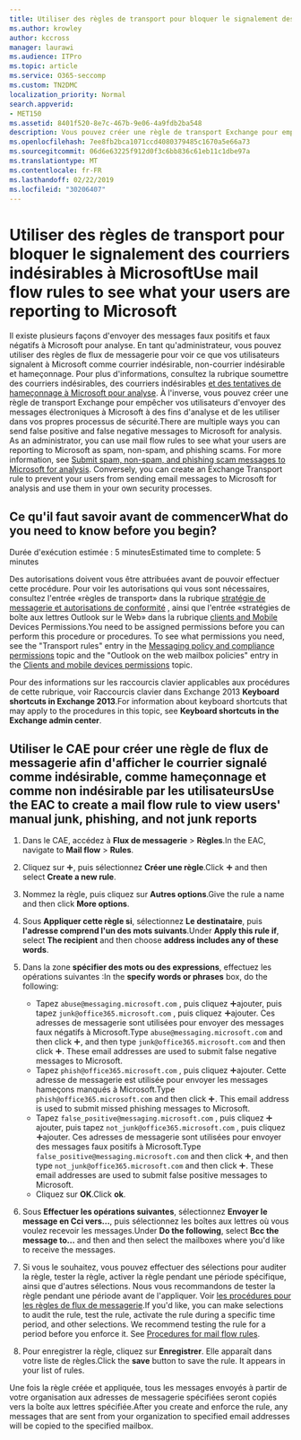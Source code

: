 ```yaml
---
title: Utiliser des règles de transport pour bloquer le signalement des courriers indésirables à Microsoft
ms.author: krowley
author: kccross
manager: laurawi
ms.audience: ITPro
ms.topic: article
ms.service: O365-seccomp
ms.custom: TN2DMC
localization_priority: Normal
search.appverid:
- MET150
ms.assetid: 8401f520-8e7c-467b-9e06-4a9fdb2ba548
description: Vous pouvez créer une règle de transport Exchange pour empêcher vos utilisateurs d'envoyer des messages électroniques à Microsoft à des fins d'analyse et de les utiliser dans vos propres processus de sécurité.
ms.openlocfilehash: 7ee8fb2bca1071ccd4080379485c1670a5e66a73
ms.sourcegitcommit: 06d6e63225f912d0f3c6bb836c61eb11c1dbe97a
ms.translationtype: MT
ms.contentlocale: fr-FR
ms.lasthandoff: 02/22/2019
ms.locfileid: "30206407"
---
```

# <a name="use-mail-flow-rules-to-see-what-your-users-are-reporting-to-microsoft"></a><span data-ttu-id="7ad57-103">Utiliser des règles de transport pour bloquer le signalement des courriers indésirables à Microsoft</span><span class="sxs-lookup"><span data-stu-id="7ad57-103">Use mail flow rules to see what your users are reporting to Microsoft</span></span>

<span data-ttu-id="7ad57-p101">Il existe plusieurs façons d'envoyer des messages faux positifs et faux négatifs à Microsoft pour analyse. En tant qu'administrateur, vous pouvez utiliser des règles de flux de messagerie pour voir ce que vos utilisateurs signalent à Microsoft comme courrier indésirable, non-courrier indésirable et hameçonnage. Pour plus d'informations, consultez la rubrique soumettre des courriers indésirables, des courriers indésirables [et des tentatives de hameçonnage à Microsoft pour analyse](submit-spam-non-spam-and-phishing-scam-messages-to-microsoft-for-analysis.md). À l'inverse, vous pouvez créer une règle de transport Exchange pour empêcher vos utilisateurs d'envoyer des messages électroniques à Microsoft à des fins d'analyse et de les utiliser dans vos propres processus de sécurité.</span><span class="sxs-lookup"><span data-stu-id="7ad57-p101">There are multiple ways you can send false positive and false negative messages to Microsoft for analysis. As an administrator, you can use mail flow rules to see what your users are reporting to Microsoft as spam, non-spam, and phishing scams. For more information, see [Submit spam, non-spam, and phishing scam messages to Microsoft for analysis](submit-spam-non-spam-and-phishing-scam-messages-to-microsoft-for-analysis.md). Conversely, you can create an Exchange Transport rule to prevent your users from sending email messages to Microsoft for analysis and use them in your own security processes.</span></span>
  
## <a name="what-do-you-need-to-know-before-you-begin"></a><span data-ttu-id="7ad57-108">Ce qu'il faut savoir avant de commencer</span><span class="sxs-lookup"><span data-stu-id="7ad57-108">What do you need to know before you begin?</span></span>

<span data-ttu-id="7ad57-109">Durée d'exécution estimée : 5 minutes</span><span class="sxs-lookup"><span data-stu-id="7ad57-109">Estimated time to complete: 5 minutes</span></span>
  
<span data-ttu-id="7ad57-p102">Des autorisations doivent vous être attribuées avant de pouvoir effectuer cette procédure. Pour voir les autorisations qui vous sont nécessaires, consultez l'entrée «règles de transport» dans la rubrique [stratégie de messagerie et autorisations de conformité](http://technet.microsoft.com/library/ec4d3b9f-b85a-4cb9-95f5-6fc149c3899b.aspx) , ainsi que l'entrée «stratégies de boîte aux lettres Outlook sur le Web» dans la rubrique [clients and Mobile](http://technet.microsoft.com/library/57eca42a-5a7f-4c65-89f0-7a84f2dbea19.aspx) Devices Permissions.</span><span class="sxs-lookup"><span data-stu-id="7ad57-p102">You need to be assigned permissions before you can perform this procedure or procedures. To see what permissions you need, see the "Transport rules" entry in the [Messaging policy and compliance permissions](http://technet.microsoft.com/library/ec4d3b9f-b85a-4cb9-95f5-6fc149c3899b.aspx) topic and the "Outlook on the web mailbox policies" entry in the [Clients and mobile devices permissions](http://technet.microsoft.com/library/57eca42a-5a7f-4c65-89f0-7a84f2dbea19.aspx) topic.</span></span> 
  
<span data-ttu-id="7ad57-112">Pour des informations sur les raccourcis clavier applicables aux procédures de cette rubrique, voir Raccourcis clavier dans Exchange 2013 **Keyboard shortcuts in Exchange 2013**.</span><span class="sxs-lookup"><span data-stu-id="7ad57-112">For information about keyboard shortcuts that may apply to the procedures in this topic, see **Keyboard shortcuts in the Exchange admin center**.</span></span>
  
## <a name="use-the-eac-to-create-a-mail-flow-rule-to-view-users-manual-junk-phishing-and-not-junk-reports"></a><span data-ttu-id="7ad57-113">Utiliser le CAE pour créer une règle de flux de messagerie afin d'afficher le courrier signalé comme indésirable, comme hameçonnage et comme non indésirable par les utilisateurs</span><span class="sxs-lookup"><span data-stu-id="7ad57-113">Use the EAC to create a mail flow rule to view users' manual junk, phishing, and not junk reports</span></span>

1. <span data-ttu-id="7ad57-114">Dans le CAE, accédez à **Flux de messagerie** \> **Règles**.</span><span class="sxs-lookup"><span data-stu-id="7ad57-114">In the EAC, navigate to **Mail flow** \> **Rules**.</span></span>
    
2. <span data-ttu-id="7ad57-115">Cliquez sur ![Icône Ajouter](media/ITPro-EAC-AddIcon.gif), puis sélectionnez **Créer une règle**.</span><span class="sxs-lookup"><span data-stu-id="7ad57-115">Click ![Add Icon](media/ITPro-EAC-AddIcon.gif) and then select **Create a new rule**.</span></span>
    
3. <span data-ttu-id="7ad57-116">Nommez la règle, puis cliquez sur **Autres options**.</span><span class="sxs-lookup"><span data-stu-id="7ad57-116">Give the rule a name and then click **More options**.</span></span>
    
4. <span data-ttu-id="7ad57-117">Sous **Appliquer cette règle si**, sélectionnez **Le destinataire**, puis **l'adresse comprend l'un des mots suivants**.</span><span class="sxs-lookup"><span data-stu-id="7ad57-117">Under **Apply this rule if**, select **The recipient** and then choose **address includes any of these words**.</span></span>
    
5. <span data-ttu-id="7ad57-118">Dans la zone **spécifier des mots ou des expressions**, effectuez les opérations suivantes :</span><span class="sxs-lookup"><span data-stu-id="7ad57-118">In the **specify words or phrases** box, do the following:</span></span> 
    - <span data-ttu-id="7ad57-p103">Tapez `abuse@messaging.microsoft.com` , puis cliquez ![sur icône](media/ITPro-EAC-AddIcon.gif)ajouter, puis tapez `junk@office365.microsoft.com` , puis cliquez ![sur icône](media/ITPro-EAC-AddIcon.gif)ajouter. Ces adresses de messagerie sont utilisées pour envoyer des messages faux négatifs à Microsoft.</span><span class="sxs-lookup"><span data-stu-id="7ad57-p103">Type `abuse@messaging.microsoft.com` and then click ![Add Icon](media/ITPro-EAC-AddIcon.gif), and then type `junk@office365.microsoft.com` and then click ![Add Icon](media/ITPro-EAC-AddIcon.gif). These email addresses are used to submit false negative messages to Microsoft.</span></span>
    - <span data-ttu-id="7ad57-p104">Tapez `phish@office365.microsoft.com` , puis cliquez ![sur icône](media/ITPro-EAC-AddIcon.gif)ajouter. Cette adresse de messagerie est utilisée pour envoyer les messages hameçons manqués à Microsoft.</span><span class="sxs-lookup"><span data-stu-id="7ad57-p104">Type `phish@office365.microsoft.com` and then click ![Add Icon](media/ITPro-EAC-AddIcon.gif). This email address is used to submit missed phishing messages to Microsoft.</span></span>
    - <span data-ttu-id="7ad57-p105">Tapez `false_positive@messaging.microsoft.com` , puis cliquez ![sur icône](media/ITPro-EAC-AddIcon.gif)ajouter, puis tapez `not_junk@office365.microsoft.com` , puis cliquez ![sur icône](media/ITPro-EAC-AddIcon.gif)ajouter. Ces adresses de messagerie sont utilisées pour envoyer des messages faux positifs à Microsoft.</span><span class="sxs-lookup"><span data-stu-id="7ad57-p105">Type `false_positive@messaging.microsoft.com` and then click ![Add Icon](media/ITPro-EAC-AddIcon.gif), and then type `not_junk@office365.microsoft.com` and then click ![Add Icon](media/ITPro-EAC-AddIcon.gif). These email addresses are used to submit false positive messages to Microsoft.</span></span>
    - <span data-ttu-id="7ad57-125">Cliquez sur **OK**.</span><span class="sxs-lookup"><span data-stu-id="7ad57-125">Click **ok**.</span></span>
    
6. <span data-ttu-id="7ad57-126">Sous **Effectuer les opérations suivantes**, sélectionnez **Envoyer le message en Cci vers...**, puis sélectionnez les boîtes aux lettres où vous voulez recevoir les messages.</span><span class="sxs-lookup"><span data-stu-id="7ad57-126">Under **Do the following**, select **Bcc the message to...** and then and then select the mailboxes where you'd like to receive the messages.</span></span> 
    
7. <span data-ttu-id="7ad57-p106">Si vous le souhaitez, vous pouvez effectuer des sélections pour auditer la règle, tester la règle, activer la règle pendant une période spécifique, ainsi que d'autres sélections. Nous vous recommandons de tester la règle pendant une période avant de l'appliquer. Voir [les procédures pour les règles de flux de messagerie](https://docs.microsoft.com/Exchange/policy-and-compliance/mail-flow-rules/mail-flow-rule-procedures).</span><span class="sxs-lookup"><span data-stu-id="7ad57-p106">If you'd like, you can make selections to audit the rule, test the rule, activate the rule during a specific time period, and other selections. We recommend testing the rule for a period before you enforce it. See [Procedures for mail flow rules](https://docs.microsoft.com/Exchange/policy-and-compliance/mail-flow-rules/mail-flow-rule-procedures).</span></span> 
    
8. <span data-ttu-id="7ad57-p107">Pour enregistrer la règle, cliquez sur **Enregistrer**. Elle apparaît dans votre liste de règles.</span><span class="sxs-lookup"><span data-stu-id="7ad57-p107">Click the **save** button to save the rule. It appears in your list of rules.</span></span> 
    
<span data-ttu-id="7ad57-132">Une fois la règle créée et appliquée, tous les messages envoyés à partir de votre organisation aux adresses de messagerie spécifiées seront copiés vers la boîte aux lettres spécifiée.</span><span class="sxs-lookup"><span data-stu-id="7ad57-132">After you create and enforce the rule, any messages that are sent from your organization to specified email addresses will be copied to the specified mailbox.</span></span>
  

